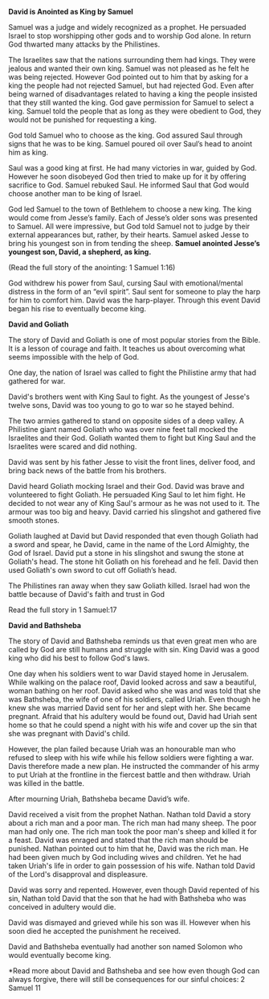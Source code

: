 **David is Anointed as King by Samuel**

Samuel was a judge and widely recognized as a prophet. He persuaded Israel to stop worshipping other gods and to worship God alone. In return God thwarted many attacks by the Philistines.

The Israelites saw that the nations surrounding them had kings. They were jealous and wanted their own king. Samuel was not pleased as he felt he was being rejected. However God pointed out to him that by asking for a king the people had not rejected Samuel, but had rejected God. Even after being warned of disadvantages related to having a king the people insisted that they still wanted the king. God gave permission for Samuel to select a king. Samuel told the people that as long as they were obedient to God, they would not be punished for requesting a king.

God told Samuel who to choose as the king. God assured Saul through signs that he was to be king. Samuel poured oil over Saul’s head to anoint him as king.

Saul was a good king at first. He had many victories in war, guided by God. However he soon disobeyed God then tried to make up for it by offering sacrifice to God. Samuel rebuked Saul. He informed Saul that God would choose another man to be king of Israel.

God led Samuel to the town of Bethlehem to choose a new king. The king would come from Jesse’s family. Each of Jesse’s older sons was presented to Samuel. All were impressive, but God told Samuel not to judge by their external appearances but, rather, by their hearts. Samuel asked Jesse to bring his youngest son in from tending the sheep. **Samuel anointed Jesse’s youngest son, David, a shepherd, as king.**

(Read the full story of the anointing: 1 Samuel 1:16)

God withdrew his power from Saul, cursing Saul with emotional/mental distress in the form of an “evil spirit”. Saul sent for someone to play the harp for him to comfort him. David was the harp-player. Through this event David began his rise to eventually become king.

**David and Goliath**

The story of David and Goliath is one of most popular stories from the Bible. It is a lesson of courage and faith. It teaches us about overcoming what seems impossible with the help of God.

One day, the nation of Israel was called to fight the Philistine army that had gathered for war.

David's brothers went with King Saul to fight. As the youngest of Jesse's twelve sons, David was too young to go to war so he stayed behind.

The two armies gathered to stand on opposite sides of a deep valley. A Philistine giant named Goliath who was over nine feet tall mocked the Israelites and their God. Goliath wanted them to fight but King Saul and the Israelites were scared and did nothing.

David was sent by his father Jesse to visit the front lines, deliver food, and bring back news of the battle from his brothers.

David heard Goliath mocking Israel and their God. David was brave and volunteered to fight Goliath. He persuaded King Saul to let him fight. He decided to not wear any of King Saul's armour as he was not used to it. The armour was too big and heavy. David carried his slingshot and gathered five smooth stones.

Goliath laughed at David but David responded that even though Goliath had a sword and spear, he David, came in the name of the Lord Almighty, the God of Israel. David put a stone in his slingshot and swung the stone at Goliath's head. The stone hit Goliath on his forehead and he fell. David then used Goliath's own sword to cut off Goliath’s head.

The Philistines ran away when they saw Goliath killed. Israel had won the battle because of David's faith and trust in God

Read the full story in 1 Samuel:17

**David and Bathsheba**

The story of David and Bathsheba reminds us that even great men who are called by God are still humans and struggle with sin. King David was a good king who did his best to follow God's laws.

One day when his soldiers went to war David stayed home in Jerusalem. While walking on the palace roof, David looked across and saw a beautiful, woman bathing on her roof. David asked who she was and was told that she was Bathsheba, the wife of one of his soldiers, called Uriah. Even though he knew she was married David sent for her and slept with her. She became pregnant. Afraid that his adultery would be found out, David had Uriah sent home so that he could spend a night with his wife and cover up the sin that she was pregnant with David's child.

However, the plan failed because Uriah was an honourable man who refused to sleep with his wife while his fellow soldiers were fighting a war. Davis therefore made a new plan. He instructed the commander of his army to put Uriah at the frontline in the fiercest battle and then withdraw. Uriah was killed in the battle.

After mourning Uriah, Bathsheba became David’s wife.

David received a visit from the prophet Nathan. Nathan told David a story about a rich man and a poor man. The rich man had many sheep. The poor man had only one. The rich man took the poor man's sheep and killed it for a feast. David was enraged and stated that the rich man should be punished. Nathan pointed out to him that he, David was the rich man. He had been given much by God including wives and children. Yet he had taken Uriah's life in order to gain possession of his wife. Nathan told David of the Lord's disapproval and displeasure.

David was sorry and repented. However, even though David repented of his sin, Nathan told David that the son that he had with Bathsheba who was conceived in adultery would die.

David was dismayed and grieved while his son was ill. However when his soon died he accepted the punishment he received.

David and Bathsheba eventually had another son named Solomon who would eventually become king.

*Read more about David and Bathsheba and see how even though God can always forgive, there will still be consequences for our sinful choices: 2 Samuel 11

